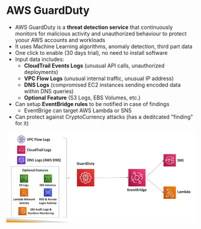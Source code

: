 # AWS GuardDuty

- AWS GuardDuty is a **threat detection service** that continuously monitors for malicious activity and unauthorized behaviour to protect yoour AWS accounts and workloads 
- It uses Machine Learning algorithms, anomaly detection, third part data
- One click to enable (30 days trial), no need to install software
- Input data includes:
    - **CloudTrail Events Logs** (unusual API calls, unauthorized deployments)
    - **VPC Flow Logs** (unusual internal traffic, unusual IP address)
    - **DNS Logs** (compromised EC2 instances sending encoded data within DNS queries)
    - **Optional Feature** (S3 Logs, EBS Volumes, etc.)
- Can setup **EventBridge rules** to be notified in case of findings
    - EventBrige can target AWS Lambda or SNS
- Can protect against CryptoCurrency attacks (has a deditcated "finding" for it)

![AWS GuardDuty](../../images/security/guardduty.png)